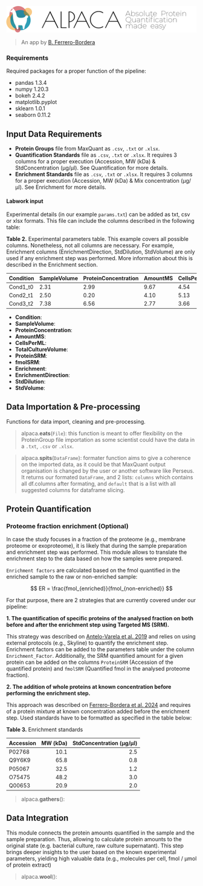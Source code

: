![ALPACA](https://github.com/borfebor/alpaca_app/blob/62b6915c377ccc9af4bc85aed6e715ea27c583b3/ALPACA_LOGO2.png)

> An app by [B. Ferrero-Bordera](https://www.linkedin.com/in/borjaferrero/)
### Requirements

Required packages for a proper function of the pipeline:

- pandas 1.3.4
- numpy 1.20.3
- bokeh 2.4.2
- matplotlib.pyplot
- sklearn 1.0.1
- seaborn 0.11.2

## Input Data Requirements

- **Protein Groups** file from MaxQuant as `.csv`, `.txt` or `.xlsx`.
- **Quantification Standards** file as `.csv`, `.txt` or `.xlsx`. It requires 3 columns for a proper execution (Accession, MW (kDa) & StdConcentration (µg/µl). See Quantification for more details.
- **Enrichment Standards** file as `.csv`, `.txt` or `.xlsx`. It requires 3 columns for a proper execution (Accession, MW (kDa) & Mix concentration (µg/µl). See Enrichment for more details.

#### Labwork input

Experimental details (in our example `params.txt`) can be added as txt, csv or xlsx formats. This file can include the columns described in the following table:

**Table 2.** Experimental parameters table. This example covers all possible columns. Nonetheless, not all columns are necessary. For example, Enrichment columns (EnrichmentDirection, StdDilution, StdVolume) are only used if any enrichment step was performed. More information about this is described in the Enrichment section.

| Condition   | SampleVolume | ProteinConcentration | AmountMS | CellsPerML | TotalCultureVolume | ProteinSRM | fmolSRM | Enrichment | EnrichmentDirection | StdDilution | StdVolume |
|-------------|--------------|----------------------|----------|------------|--------------------|------------|---------|------------|---------------------|-------------|-----------|
| Cond1_t0    | 2.31         | 2.99                 | 9.67     | 4.54       | 7.54               | TNAMLN     | 4.44    | False      | Down                | 3.96        | 1.22      |
| Cond2_t1    | 2.50         | 0.20                 | 4.10     | 5.13       | 2.62               | AJFVYC     | 4.85    | True       | Down                | 2.43        | 1.51      |
| Cond3_t2    | 7.38         | 6.56                 | 2.77     | 3.66       | 3.80               | BYEKSC     | 9.71    | True       | Down                | 5.71        | 8.53      |

- **Condition**:
- **SampleVolume**:
- **ProteinConcentration**:
- **AmountMS**:
- **CellsPerML**:
- **TotalCultureVolume**:
- **ProteinSRM**:
- **fmolSRM**:
- **Enrichment**:
- **EnrichmentDirection**:
- **StdDilution**:
- **StdVolume**:


## Data Importation & Pre-processing
Functions for data import, cleaning and pre-processing.
> alpaca.**eats**(`File`): this function is meant to offer flexibility on the ProteinGroup file importation as some scientist could have the data in a `.txt`, `.csv` or `.xlsx`.

> alpaca.**spits**(`DataFrame`): formater function aims to give a coherence on the imported data, as it could be that MaxQuant output organisation is changed by the user or another software like Perseus. It returns our formated `DataFrame`, and 2 lists: `columns` which contains all df.columns after formating, and `default` that is a list with all suggested columns for dataframe slicing.

## Protein Quantification

### Proteome fraction enrichment (Optional)

In case the study focuses in a fraction of the proteome (e.g., membrane proteome or exoproteome), it is likely that during the sample preparation and enrichment step was performed. This module allows to translate the enrichment step to the data based on how the samples were prepared. 

`Enrichment factors` are calculated based on the fmol quantified in the enriched sample to the raw or non-enriched sample:

$$
ER = \frac{fmol_{enriched}}{fmol_{non-enriched}}
$$

For that purpose, there are 2 strategies that are currently covered under our pipeline:

**1. The quantification of specific proteins of the analysed fraction on both before and after the enrichment step using Targeted MS (SRM).** 

This strategy was described on [Antelo-Varela et al. 2019](https://pubmed.ncbi.nlm.nih.gov/31424929/) and relies on using external protocols (e.g., Skyline) to quantify the enrichment step. Enrichment factors can be added to the parameters table under the column `Enrichment_Factor`. Additionally, the SRM quantified amount for a given protein can be added on the columns `ProteinSRM` (Accession of the quantified protein) and `fmolSRM` (Quantified fmol in the analysed proteome fraction).

**2. The addition of whole proteins at known concentration before performing the enrichment step.**

This approach was described on [Ferrero-Bordera et al. 2024](https://doi.org/10.1128/spectrum.02616-23) and requires of a protein mixture at known concentration added before the enrichment step. Used standards have to be formatted as specified in the table below:

**Table 3.** Enrichment standards

| Accession | MW (kDa) | StdConcentration (µg/µl) |
|-----------|---------:|-------------------------:|
| P02768    |     10.1 |                     2.5  |
| Q9Y6K9    |     65.8 |                     0.8  |
| P05067    |     32.5 |                     1.2  |
| O75475    |     48.2 |                     3.0  |
| Q00653    |     20.9 |                     2.0  |

> alpaca.**gathers**(): 

## Data Integration

This module connects the protein amounts quantified in the sample and the sample preparation. Thus, allowing to calculate protein amounts to the original state (e.g. bacterial culture, raw culture supernatant). This step brings deeper insights to the user based on the known experimental parameters, yielding high valuable data (e.g., molecules per cell, fmol / µmol of protein extract)

> alpaca.**wool**():
